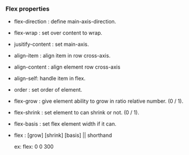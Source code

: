 ### Flex properties

- flex-direction : define main-axis-direction.

- flex-wrap : set over content to wrap.

- jusitify-content : set main-axis.

- align-item : align item in row cross-axis.

- align-content : align element row cross-axis

- align-self: handle item in flex.

- order : set order of element.

- flex-grow : give element ability to grow in ratio relative number. (0 / 1).

- flex-shrink : set element to can shrink or not. (0 / 1).

- flex-basis : set flex element width if it can.

- flex : [grow] [shrink] [basis] || shorthand

  ex: flex: 0 0 300
